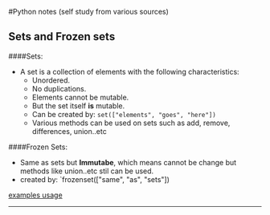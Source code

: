 #Python notes (self study from various sources)

## Sets and Frozen sets

####Sets:
* A set is a collection of elements with the following characteristics:
	* Unordered.
	* No duplications.
	* Elements cannot be mutable.
	* But the set itself **is** mutable.
	* Can be created by: `set(["elements", "goes", "here"])`
	* Various methods can be used on sets such as add, remove, differences, union..etc

####Frozen Sets:
* Same as sets but **Immutabe**, which means cannot be change but methods like union..etc stil can be used.
* created by: `frozenset(["same", "as", "sets"])

[examples usage](http://www.codeskulptor.org/#user37_F54mjdc1kz_3.py)

***